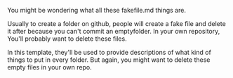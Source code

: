 You might be wondering what all these fakefile.md things are. 

Usually to create a folder on github, people will create a fake file and delete it after because you can't commit an emptyfolder. In your own repository,
You'll probably want to delete these files. 

In this template, they'll be used to provide descriptions of what kind of things to put in every folder. But again, you might want to delete these empty files in your own repo.  
